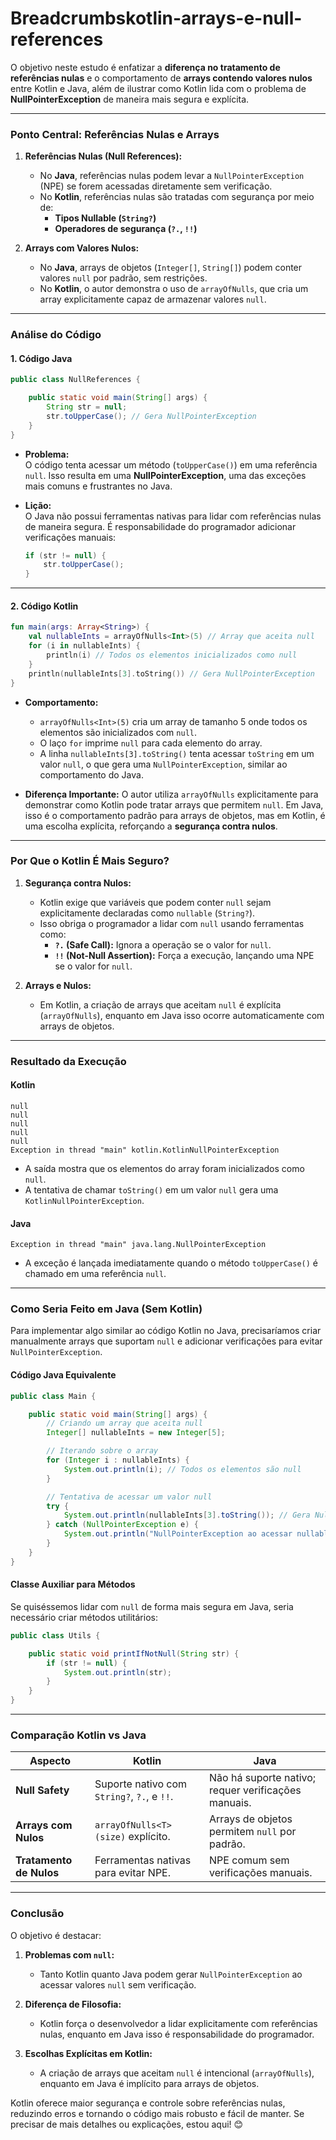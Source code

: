 # Breadcrumbskotlin-arrays-e-null-references

O objetivo neste estudo é enfatizar a **diferença no tratamento de referências nulas** e o comportamento de **arrays contendo valores nulos** entre Kotlin e Java, além de ilustrar como Kotlin lida com o problema de **NullPointerException** de maneira mais segura e explícita.

---

### **Ponto Central: Referências Nulas e Arrays**

1. **Referências Nulas (Null References):**
   - No **Java**, referências nulas podem levar a `NullPointerException` (NPE) se forem acessadas diretamente sem verificação.
   - No **Kotlin**, referências nulas são tratadas com segurança por meio de:
     - **Tipos Nullable (`String?`)**
     - **Operadores de segurança (`?.`, `!!`)**

2. **Arrays com Valores Nulos:**
   - No **Java**, arrays de objetos (`Integer[]`, `String[]`) podem conter valores `null` por padrão, sem restrições.
   - No **Kotlin**, o autor demonstra o uso de `arrayOfNulls`, que cria um array explicitamente capaz de armazenar valores `null`.

---

### **Análise do Código**

#### **1. Código Java**

```java
public class NullReferences {

    public static void main(String[] args) {
        String str = null;
        str.toUpperCase(); // Gera NullPointerException
    }
}
```

- **Problema:**  
  O código tenta acessar um método (`toUpperCase()`) em uma referência `null`. Isso resulta em uma **NullPointerException**, uma das exceções mais comuns e frustrantes no Java.

- **Lição:**  
  O Java não possui ferramentas nativas para lidar com referências nulas de maneira segura. É responsabilidade do programador adicionar verificações manuais:
  ```java
  if (str != null) {
      str.toUpperCase();
  }
  ```

---

#### **2. Código Kotlin**

```kotlin
fun main(args: Array<String>) {
    val nullableInts = arrayOfNulls<Int>(5) // Array que aceita null
    for (i in nullableInts) {
        println(i) // Todos os elementos inicializados como null
    }
    println(nullableInts[3].toString()) // Gera NullPointerException
}
```

- **Comportamento:**
  - `arrayOfNulls<Int>(5)` cria um array de tamanho 5 onde todos os elementos são inicializados com `null`.
  - O laço `for` imprime `null` para cada elemento do array.
  - A linha `nullableInts[3].toString()` tenta acessar `toString` em um valor `null`, o que gera uma `NullPointerException`, similar ao comportamento do Java.

- **Diferença Importante:**
  O autor utiliza `arrayOfNulls` explicitamente para demonstrar como Kotlin pode tratar arrays que permitem `null`. Em Java, isso é o comportamento padrão para arrays de objetos, mas em Kotlin, é uma escolha explícita, reforçando a **segurança contra nulos**.

---

### **Por Que o Kotlin É Mais Seguro?**

1. **Segurança contra Nulos:**
   - Kotlin exige que variáveis que podem conter `null` sejam explicitamente declaradas como `nullable` (`String?`).
   - Isso obriga o programador a lidar com `null` usando ferramentas como:
     - **`?.` (Safe Call):** Ignora a operação se o valor for `null`.
     - **`!!` (Not-Null Assertion):** Força a execução, lançando uma NPE se o valor for `null`.

2. **Arrays e Nulos:**
   - Em Kotlin, a criação de arrays que aceitam `null` é explícita (`arrayOfNulls`), enquanto em Java isso ocorre automaticamente com arrays de objetos.

---

### **Resultado da Execução**

#### **Kotlin**
```plaintext
null
null
null
null
null
Exception in thread "main" kotlin.KotlinNullPointerException
```

- A saída mostra que os elementos do array foram inicializados como `null`.
- A tentativa de chamar `toString()` em um valor `null` gera uma `KotlinNullPointerException`.

#### **Java**
```plaintext
Exception in thread "main" java.lang.NullPointerException
```

- A exceção é lançada imediatamente quando o método `toUpperCase()` é chamado em uma referência `null`.

---

### **Como Seria Feito em Java (Sem Kotlin)**

Para implementar algo similar ao código Kotlin no Java, precisaríamos criar manualmente arrays que suportam `null` e adicionar verificações para evitar `NullPointerException`.

#### **Código Java Equivalente**
```java
public class Main {

    public static void main(String[] args) {
        // Criando um array que aceita null
        Integer[] nullableInts = new Integer[5];

        // Iterando sobre o array
        for (Integer i : nullableInts) {
            System.out.println(i); // Todos os elementos são null
        }

        // Tentativa de acessar um valor null
        try {
            System.out.println(nullableInts[3].toString()); // Gera NullPointerException
        } catch (NullPointerException e) {
            System.out.println("NullPointerException ao acessar nullableInts[3]");
        }
    }
}
```

#### **Classe Auxiliar para Métodos**
Se quiséssemos lidar com `null` de forma mais segura em Java, seria necessário criar métodos utilitários:

```java
public class Utils {

    public static void printIfNotNull(String str) {
        if (str != null) {
            System.out.println(str);
        }
    }
}
```

---

### **Comparação Kotlin vs Java**

| Aspecto                     | Kotlin                                         | Java                                         |
|-----------------------------|-----------------------------------------------|---------------------------------------------|
| **Null Safety**              | Suporte nativo com `String?`, `?.`, e `!!`.    | Não há suporte nativo; requer verificações manuais. |
| **Arrays com Nulos**         | `arrayOfNulls<T>(size)` explícito.             | Arrays de objetos permitem `null` por padrão. |
| **Tratamento de Nulos**      | Ferramentas nativas para evitar NPE.           | NPE comum sem verificações manuais.         |

---

### **Conclusão**

O objetivo é destacar:

1. **Problemas com `null`:**
   - Tanto Kotlin quanto Java podem gerar `NullPointerException` ao acessar valores `null` sem verificação.

2. **Diferença de Filosofia:**
   - Kotlin força o desenvolvedor a lidar explicitamente com referências nulas, enquanto em Java isso é responsabilidade do programador.

3. **Escolhas Explícitas em Kotlin:**
   - A criação de arrays que aceitam `null` é intencional (`arrayOfNulls`), enquanto em Java é implícito para arrays de objetos.

Kotlin oferece maior segurança e controle sobre referências nulas, reduzindo erros e tornando o código mais robusto e fácil de manter. Se precisar de mais detalhes ou explicações, estou aqui! 😊
